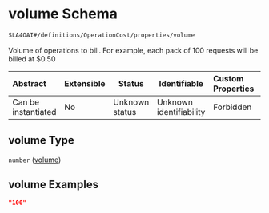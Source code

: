 # volume Schema

```txt
SLA4OAI#/definitions/OperationCost/properties/volume
```

Volume of operations to bill. For example, each pack of 100 requests will be billed at $0.50


| Abstract            | Extensible | Status         | Identifiable            | Custom Properties | Additional Properties | Access Restrictions | Defined In                                                                       |
| :------------------ | ---------- | -------------- | ----------------------- | :---------------- | --------------------- | ------------------- | -------------------------------------------------------------------------------- |
| Can be instantiated | No         | Unknown status | Unknown identifiability | Forbidden         | Allowed               | none                | [SLA4OAI.schema.json\*](../SLA4OAI.schema.json "open original schema") |

## volume Type

`number` ([volume](sla4oai-definitions-operationcost-properties-volume.md))

## volume Examples

```json
"100"
```
